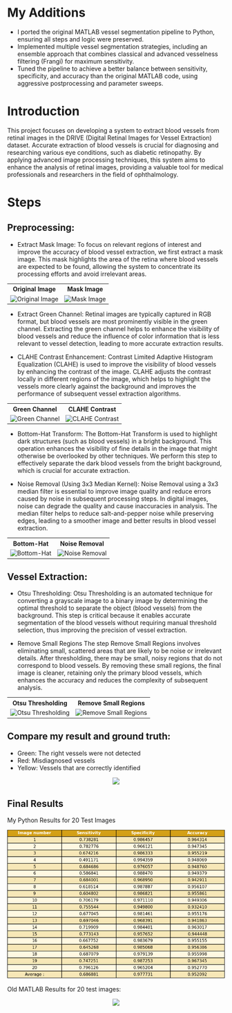 # My Additions

- I ported the original MATLAB vessel segmentation pipeline to Python, ensuring all steps and logic were preserved.
- Implemented multiple vessel segmentation strategies, including an ensemble approach that combines classical and advanced vesselness filtering (Frangi) for maximum sensitivity.
- Tuned the pipeline to achieve a better balance between sensitivity, specificity, and accuracy than the original MATLAB code, using aggressive postprocessing and parameter sweeps.

# Introduction
This project focuses on developing a system to extract blood vessels from retinal images in the DRIVE (Digital Retinal Images for Vessel Extraction) dataset. Accurate extraction of blood vessels is crucial for diagnosing and researching various eye conditions, such as diabetic retinopathy. By applying advanced image processing techniques, this system aims to enhance the analysis of retinal images, providing a valuable tool for medical professionals and researchers in the field of ophthalmology.

# Steps
## Preprocessing:
* Extract Mask Image: To focus on relevant regions of interest and improve the accuracy of blood vessel extraction, we first extract a mask image. This mask highlights the area of the retina where blood vessels are expected to be found, allowing the system to concentrate its processing efforts and avoid irrelevant areas.

<div align=center>
  <table>
    <tr>
      <th>Original Image</th>
      <th>Mask Image</th>
    </tr>
    <tr>
      <td><img src="https://github.com/falakian/Retinal-Vessel-Segmentation/blob/main/Step-by-step%20images/original_image.png" alt="Original Image" /></td>
      <td><img src="https://github.com/falakian/Retinal-Vessel-Segmentation/blob/main/Step-by-step%20images/01_test_mask.gif" alt="Mask Image" /></td>
    </tr>
  </table>
</div>

* Extract Green Channel: Retinal images are typically captured in RGB format, but blood vessels are most prominently visible in the green channel. Extracting the green channel helps to enhance the visibility of blood vessels and reduce the influence of color information that is less relevant to vessel detection, leading to more accurate extraction results.

* CLAHE Contrast Enhancement: Contrast Limited Adaptive Histogram Equalization (CLAHE) is used to improve the visibility of blood vessels by enhancing the contrast of the image. CLAHE adjusts the contrast locally in different regions of the image, which helps to highlight the vessels more clearly against the background and improves the performance of subsequent vessel extraction algorithms.

<div align=center>
  <table>
    <tr>
      <th>Green Channel</th>
      <th>CLAHE Contrast</th>
    </tr>
    <tr>
      <td><img src="https://github.com/falakian/Retinal-Vessel-Segmentation/blob/main/Step-by-step%20images/1_green_channel.png" alt="Green Channel" /></td>
      <td><img src="https://github.com/falakian/Retinal-Vessel-Segmentation/blob/main/Step-by-step%20images/2_high_contrast.png" alt="CLAHE Contrast" /></td>
    </tr>
  </table>
</div>

* Bottom-Hat Transform: The Bottom-Hat Transform is used to highlight dark structures (such as blood vessels) in a bright background. This operation enhances the visibility of fine details in the image that might otherwise be overlooked by other techniques. We perform this step to effectively separate the dark blood vessels from the bright background, which is crucial for accurate extraction.

* Noise Removal (Using 3x3 Median Kernel): Noise Removal using a 3x3 median filter is essential to improve image quality and reduce errors caused by noise in subsequent processing steps. In digital images, noise can degrade the quality and cause inaccuracies in analysis. The median filter helps to reduce salt-and-pepper noise while preserving edges, leading to a smoother image and better results in blood vessel extraction.

<div align=center>
  <table>
    <tr>
      <th>Bottom-Hat</th>
      <th>Noise Removal</th>
    </tr>
    <tr>
      <td><img src="https://github.com/falakian/Retinal-Vessel-Segmentation/blob/main/Step-by-step%20images/3_image_top.png" alt="Bottom-Hat" /></td>
      <td><img src="https://github.com/falakian/Retinal-Vessel-Segmentation/blob/main/Step-by-step%20images/4_reduce_noise.png" alt="Noise Removal" /></td>
    </tr>
  </table>
</div>

## Vessel Extraction:

* Otsu Thresholding: Otsu Thresholding is an automated technique for converting a grayscale image to a binary image by determining the optimal threshold to separate the object (blood vessels) from the background. This step is critical because it enables accurate segmentation of the blood vessels without requiring manual threshold selection, thus improving the precision of vessel extraction.

* Remove Small Regions
The step Remove Small Regions involves eliminating small, scattered areas that are likely to be noise or irrelevant details. After thresholding, there may be small, noisy regions that do not correspond to blood vessels. By removing these small regions, the final image is cleaner, retaining only the primary blood vessels, which enhances the accuracy and reduces the complexity of subsequent analysis.

<div align=center>
  <table>
    <tr>
      <th>Otsu Thresholding</th>
      <th>Remove Small Regions</th>
    </tr>
    <tr>
      <td><img src="https://github.com/falakian/Retinal-Vessel-Segmentation/blob/main/Step-by-step%20images/5_Binary_image.png" alt="Otsu Thresholding" /></td>
      <td><img src="https://github.com/falakian/Retinal-Vessel-Segmentation/blob/main/Step-by-step%20images/6_out_image.png" alt="Remove Small Regions" /></td>
    </tr>
  </table>
</div>

## Compare my result and ground truth:
* Green: The right vessels were not detected
* Red: Misdiagnosed vessels
* Yellow: Vessels that are correctly identified
  
<p align=center>
<img src="https://github.com/falakian/Retinal-Vessel-Segmentation/blob/main/report/01_report.png">
</p>

## Final Results
My Python Results for 20 Test Images
<p align=center>
<img src="image.png">
</p>

Old MATLAB Results for 20 test images:

<p align=center>
<img src="https://github.com/falakian/Retinal-Vessel-Segmentation/blob/main/Step-by-step%20images/result.png">
</p>
